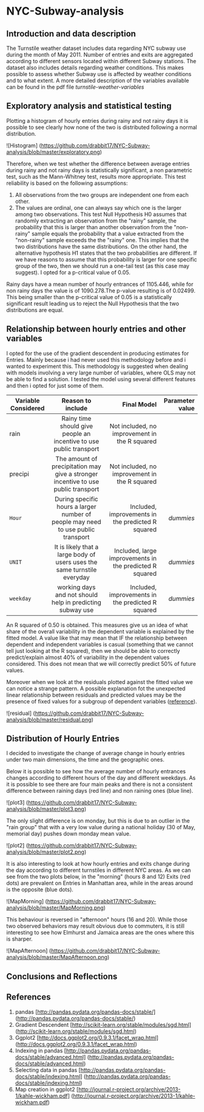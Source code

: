 # NYC-Subway-analysis

## Introduction and data description

The Turnstile weather dataset includes data regarding NYC subway use during the month of May 2011. Number of entries and exits are aggregated according to different sensors located within different Subway stations. The dataset also includes details regarding weather conditions. This makes possible to assess whether Subway use is affected by weather conditions and to what extent. A more detailed description of the variables available can be found in the pdf file *turnstile-weather-variables*

## Exploratory analysis and statistical testing 

Plotting a histogram of hourly entries during rainy and not rainy days it is possible to see clearly how none of the two is distributed following a normal distribution.

![Histogram]
(https://github.com/drabbit17/NYC-Subway-analysis/blob/master/exploratory.png)

Therefore, when we test whether the difference between average entries during rainy and not rainy days is statistically significant, a non parametric test, such as the Mann-Whitney test, results more appropriate. This test reliability is based on the following assumptions:
1. All observations from the two groups are independent one from each other.
2. The values are ordinal, one can always say which one is the larger among two observations.
This test Null Hypothesis H0 assumes that randomly extracting an observation from the "rainy" sample, the probability that this is larger than another observation from the "non-rainy" sample equals the probability that a value extracted from the "non-rainy" sample exceeds the the "rainy" one. This implies that the two distributions have the same distributions.
On the other hand, the alternative hypothesis H1 states that the two probabilities are different. If we have reasons to assume that this probability is larger for one specific group of the two, then we should run a one-tail test (as this case may suggest). I opted for a p-critical value of 0.05.

Rainy days have a mean number of hourly entrances of 1105.446, while for non rainy days the value is of 1090.278.The p-value resulting is of 0.02499. This being smaller than the p-critical value of 0.05 is a statistically significant result leading us to reject the Null Hypothesis that the two distributions are equal.

## Relationship between hourly entries and other variables

I opted for the use of the gradient descendent in producing estimates for Entries. Mainly because i had never used this methodology before and i wanted to experiment this. This methodology is suggested when dealing with models involving a very large number of variables, where OLS may not be able to find a solution. 
I tested the model using several different features and then i opted for just some of them. 

| Variable Considered   | Reason to include              | Final Model                  | Parameter value |
| --------------------- |:------------------------------:| ----------------------------:|----------------------------:|
| rain  | Rainy time should give people an incentive to use public transport | Not included, no improvement in the R squared||
| precipi | The amount of precipitation may give a stronger incentive to use public transport | Not included, no improvement in the R squared||
| `Hour` | During specific hours a larger number of people may need to use public transport| Included, improvements in the predicted R squared |*dummies*|
| `UNIT` | It is likely that a large body of users uses the same turnstile everyday | Included, large improvements in the predicted R squared|*dummies*|
| `weekday` | working days and not should help in predicting subway use | Included, improvements in the predicted R squared|*dummies*|

An R squared of 0.50 is obtained. This measures give us an idea of what share of the overall variability in the dependent variable is explained by the fitted model. A value like that may mean that IF the relationship between dependent and independent variables is casual (something that we cannot tell just looking at the R squared), then we should be able to correctly predict/explain almost 40% of variability in the dependent values considered. This does not mean that we will correctly predict 50% of future values. 

Moreover when we look at the residuals plotted against the fitted value we can notice a strange pattern. A possible explanation fot the unexpected linear relationship between residuals and predicted values may be the presence of fixed values for a subgroup of dependent variables ([reference](http://stats.stackexchange.com/questions/33165/diagonal-lines-in-residuals-vs-fitted-values-plot-for-multiple-regression)).

![residual]
(https://github.com/drabbit17/NYC-Subway-analysis/blob/master/residual.png)

## Distribution of Hourly Entries

I decided to investigate the change of average change in hourly entries under two main dimensions, the time and the geographic ones. 

Below it is possible to see how the average number of hourly entrances changes according to different hours of the day and different weekdays. As it is possible to see there are four main peaks and there is not a consistent difference between raining days (red line) and non raining ones (blue line). 

![plot3]
(https://github.com/drabbit17/NYC-Subway-analysis/blob/master/plot3.png)

The only slight difference is on monday, but this is due to an outlier in the "rain group" that with a very low value during a national holiday (30 of May, memorial day) pushes down monday mean value.

![plot2]
(https://github.com/drabbit17/NYC-Subway-analysis/blob/master/plot2.png)

It is also interesting to look at how hourly entries and exits change during the day according to different turnstiles in different NYC areas. As we can see from the two plots below, in the "morning" (hours 8 and 12) Exits (red dots) are prevalent on Entries in Manhattan area, while in the areas around is the opposite (blue dots). 

![MapMorning]
(https://github.com/drabbit17/NYC-Subway-analysis/blob/master/MapMorning.png)

This behaviour is reversed in "afternoon" hours (16 and 20). While those two observed behaviors may result obvious due to commuters, it is still interesting to see how Elmhurst and Jamaica areas are the ones where this is sharper.

![MapAfternoon]
(https://github.com/drabbit17/NYC-Subway-analysis/blob/master/MapAfternoon.png)

## Conclusions and Reflections

## References

1. pandas [http://pandas.pydata.org/pandas-docs/stable/] (http://pandas.pydata.org/pandas-docs/stable/)
2. Gradient Descendent [http://scikit-learn.org/stable/modules/sgd.html] (http://scikit-learn.org/stable/modules/sgd.html)
3. Ggplot2 [http://docs.ggplot2.org/0.9.3.1/facet_wrap.html] (http://docs.ggplot2.org/0.9.3.1/facet_wrap.html)
4. Indexing in pandas [http://pandas.pydata.org/pandas-docs/stable/advanced.html] (http://pandas.pydata.org/pandas-docs/stable/advanced.html)
5. Selecting data in pandas [http://pandas.pydata.org/pandas-docs/stable/indexing.html] (http://pandas.pydata.org/pandas-docs/stable/indexing.html)
6. Map creation in ggplot2 [http://journal.r-project.org/archive/2013-1/kahle-wickham.pdf] (http://journal.r-project.org/archive/2013-1/kahle-wickham.pdf)

